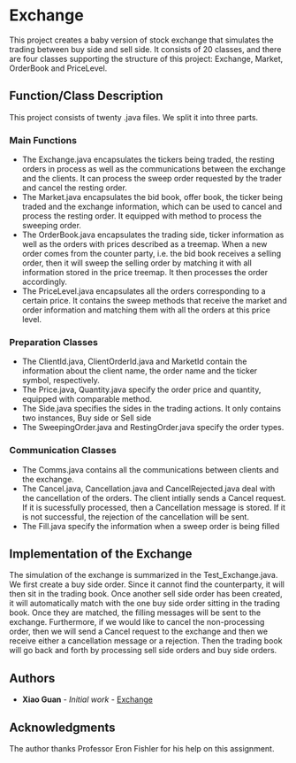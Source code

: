 # Exchange
This project creates a baby version of stock exchange that simulates the trading between buy side and sell side. It consists of 20 classes,
and there are four classes supporting the structure of this project: Exchange, Market, OrderBook and PriceLevel.

## Function/Class Description

This project consists of twenty .java files. We split it into three parts.

### Main Functions

*  The Exchange.java encapsulates the tickers being traded, the resting orders in process as well as the communications between the   exchange and the clients. It can process the sweep order requested by the trader and cancel the resting order.
*  The Market.java encapsulates the bid book, offer book, the ticker being traded and the exchange information, which can be used to cancel and process the resting order. It equipped with method to process the sweeping order.
*  The OrderBook.java encapsulates the trading side, ticker information as well as the orders with prices described as a treemap. When a new order comes from the counter party, i.e. the bid book receives a selling order, then it will sweep the selling order by matching it with all information stored in the price treemap. It then processes the order accordingly.
*  The PriceLevel.java encapsulates all the orders corresponding to a certain price. It contains the sweep methods that receive the market and order information and matching them with all the orders at this price level. 

### Preparation Classes

*  The ClientId.java, ClientOrderId.java and MarketId contain the information about the client name, the order name and the ticker symbol, respectively.
*  The Price.java, Quantity.java specify the order price and quantity, equipped with comparable method.
*  The Side.java specifies the sides in the trading actions. It only contains two instances, Buy side or Sell side
*  The SweepingOrder.java and RestingOrder.java specify the order types. 

### Communication Classes
*  The Comms.java contains all the communications between clients and the exchange.
*  The Cancel.java, Cancellation.java and CancelRejected.java deal with the cancellation of the orders. The client intially sends a Cancel request. If it is sucessfully processed, then a Cancellation message is stored. If it is not successful, the rejection of the cancellation will be sent.
*  The Fill.java specify the information when a sweep order is being filled

## Implementation of the Exchange

The simulation of the exchange is summarized in the Test\_Exchange.java. We first create a buy side order. Since it cannot find the counterparty, it will then sit in the trading book. Once another sell side order has been created, it will automatically match with the one buy side order sitting in the trading book. Once they are matched, the filling messages will be sent to the exchange. Furthermore, if we would like to cancel the non-processing order, then we will send a Cancel request to the exchange and then we receive either a cancellation message or a rejection. Then the trading book will go back and forth by processing sell side orders and buy side orders.

## Authors

* **Xiao Guan** - *Initial work* - [Exchange](https://github.com/guan4015/Exchange)


## Acknowledgments

The author thanks Professor Eron Fishler for his help on this assignment.
